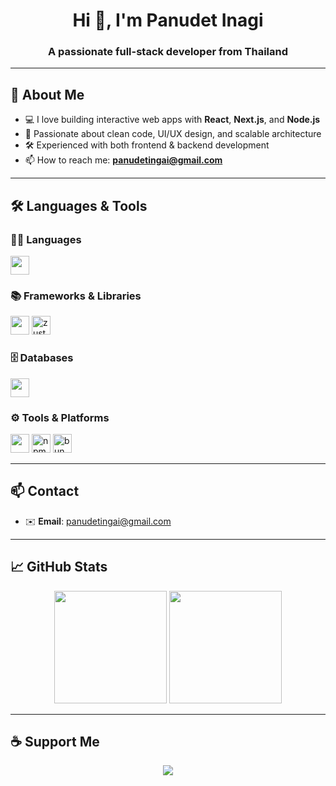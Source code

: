 <h1 align="center">Hi 👋, I'm Panudet Inagi</h1>
<h3 align="center">A passionate full-stack developer from Thailand</h3>

---

## 🧠 About Me

- 💻 I love building interactive web apps with **React**, **Next.js**, and **Node.js**
- 🧩 Passionate about clean code, UI/UX design, and scalable architecture
- 🛠️ Experienced with both frontend & backend development
- 📫 How to reach me: **panudetingai@gmail.com**

---

## 🛠️ Languages & Tools

### 👨‍💻 Languages
<p>
  <img src="https://skillicons.dev/icons?i=js,ts,html,css,py,php,sass,cs" height="30" />
</p>

### 📚 Frameworks & Libraries
<p>
  <img src="https://skillicons.dev/icons?i=react,angular,nextjs,express,bootstrap,tailwind,dotnet" height="30" />
  <img src="https://user-images.githubusercontent.com/958486/218346783-72be5ae3-b953-4dd7-b239-788a882fdad6.svg" height="30" alt="zustand logo" />
</p>

### 🗄️ Databases
<p>
  <img src="https://skillicons.dev/icons?i=mongodb,mysql,postgres,firebase" height="30" />
</p>

### ⚙️ Tools & Platforms
<p>
  <img src="https://skillicons.dev/icons?i=github,postman" height="30" />
  <img src="https://cdn.simpleicons.org/npm/CB3837" height="30" alt="npm logo" />
  <img src="https://bun.sh/logo.svg" height="30" alt="bun logo" />
</p>

---

## 📫 Contact

- ✉️ **Email**: panudetingai@gmail.com

---

## 📈 GitHub Stats

<p align="center">
  <img src="https://github-readme-stats.vercel.app/api?username=panudet-inagi&show_icons=true&theme=radical" height="180"/>
  <img src="https://github-readme-stats.vercel.app/api/top-langs/?username=panudet-inagi&layout=compact&theme=radical" height="180"/>
</p>

---

## ☕ Support Me

<p align="center">
  <a href="https://www.buymeacoffee.com/yourlink" target="_blank">
    <img src="https://img.shields.io/badge/Buy Me A Coffee-FFDD00?style=flat&logo=buymeacoffee&logoColor=black" />
  </a>
</p>
